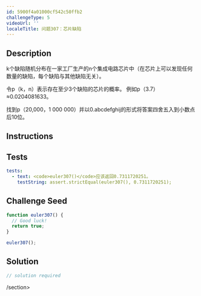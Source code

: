 ```yaml
---
id: 5900f4a01000cf542c50ffb2
challengeType: 5
videoUrl: ''
localeTitle: 问题307：芯片缺陷
---
```


## Description
<section id="description">
k个缺陷随机分布在一家工厂生产的n个集成电路芯片中（在芯片上可以发现任何数量的缺陷，每个缺陷与其他缺陷无关）。


令p（k，n）表示存在至少3个缺陷的芯片的概率。
例如p（3.7）≈0.0204081633。


找到p（20,000，1 000 000）并以0.abcdefghij的形式将答案四舍五入到小数点后10位。
</section>

## Instructions
<section id="instructions">
</section>

## Tests
<section id='tests'>

```yml
tests:
  - text: <code>euler307()</code>应该返回0.7311720251。
    testString: assert.strictEqual(euler307(), 0.7311720251);

```

</section>

## Challenge Seed
<section id='challengeSeed'>

<div id='js-seed'>

```js
function euler307() {
  // Good luck!
  return true;
}

euler307();

```

</div>



</section>

## Solution
<section id='solution'>

```js
// solution required
```

/section>
